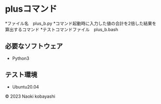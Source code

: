 # plusコマンド
*ファイル名　plus_b.py
*コマンド起動時に入力した値の合計を2倍した結果を算出するコマンド
*テストコマンドファイル　plus_b.bash
## 必要なソフトウェア
* Python3

## テスト環境
* Ubuntu20.04

© 2023 Naoki kobayashi
